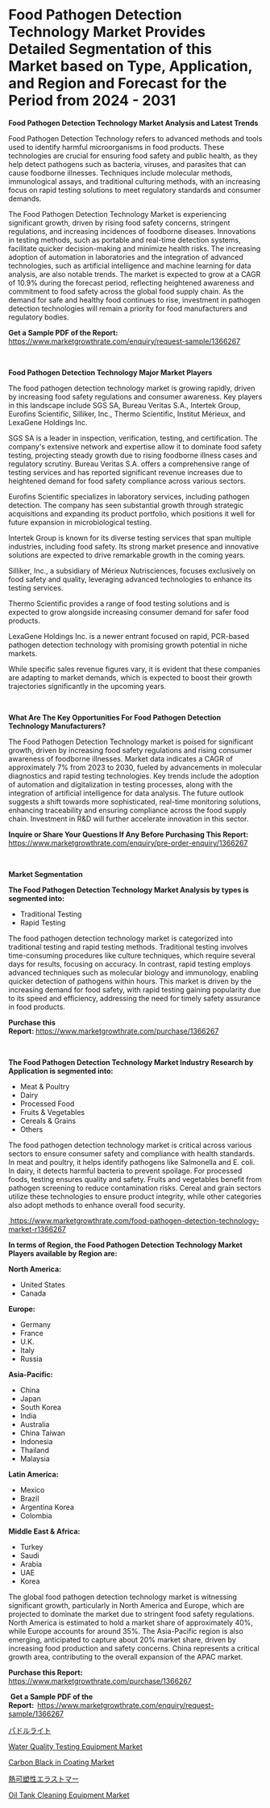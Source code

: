 <p><h1>Food Pathogen Detection Technology Market Provides Detailed Segmentation of this Market based on Type, Application, and Region and Forecast for the Period from 2024 - 2031</h1></p><p><strong>Food Pathogen Detection Technology Market Analysis and Latest Trends</strong></p>
<p><p>Food Pathogen Detection Technology refers to advanced methods and tools used to identify harmful microorganisms in food products. These technologies are crucial for ensuring food safety and public health, as they help detect pathogens such as bacteria, viruses, and parasites that can cause foodborne illnesses. Techniques include molecular methods, immunological assays, and traditional culturing methods, with an increasing focus on rapid testing solutions to meet regulatory standards and consumer demands.</p><p>The Food Pathogen Detection Technology Market is experiencing significant growth, driven by rising food safety concerns, stringent regulations, and increasing incidences of foodborne diseases. Innovations in testing methods, such as portable and real-time detection systems, facilitate quicker decision-making and minimize health risks. The increasing adoption of automation in laboratories and the integration of advanced technologies, such as artificial intelligence and machine learning for data analysis, are also notable trends. The market is expected to grow at a CAGR of 10.9% during the forecast period, reflecting heightened awareness and commitment to food safety across the global food supply chain. As the demand for safe and healthy food continues to rise, investment in pathogen detection technologies will remain a priority for food manufacturers and regulatory bodies.</p></p>
<p><strong>Get a Sample PDF of the Report:&nbsp;</strong> <a href="https://www.marketgrowthrate.com/enquiry/request-sample/1366267">https://www.marketgrowthrate.com/enquiry/request-sample/1366267</a></p>
<p>&nbsp;</p>
<p><strong>Food Pathogen Detection Technology Major Market Players</strong></p>
<p><p>The food pathogen detection technology market is growing rapidly, driven by increasing food safety regulations and consumer awareness. Key players in this landscape include SGS SA, Bureau Veritas S.A., Intertek Group, Eurofins Scientific, Silliker, Inc., Thermo Scientific, Institut Mérieux, and LexaGene Holdings Inc. </p><p>SGS SA is a leader in inspection, verification, testing, and certification. The company's extensive network and expertise allow it to dominate food safety testing, projecting steady growth due to rising foodborne illness cases and regulatory scrutiny. Bureau Veritas S.A. offers a comprehensive range of testing services and has reported significant revenue increases due to heightened demand for food safety compliance across various sectors.</p><p>Eurofins Scientific specializes in laboratory services, including pathogen detection. The company has seen substantial growth through strategic acquisitions and expanding its product portfolio, which positions it well for future expansion in microbiological testing. </p><p>Intertek Group is known for its diverse testing services that span multiple industries, including food safety. Its strong market presence and innovative solutions are expected to drive remarkable growth in the coming years. </p><p>Silliker, Inc., a subsidiary of Mérieux Nutrisciences, focuses exclusively on food safety and quality, leveraging advanced technologies to enhance its testing services. </p><p>Thermo Scientific provides a range of food testing solutions and is expected to grow alongside increasing consumer demand for safer food products. </p><p>LexaGene Holdings Inc. is a newer entrant focused on rapid, PCR-based pathogen detection technology with promising growth potential in niche markets. </p><p>While specific sales revenue figures vary, it is evident that these companies are adapting to market demands, which is expected to boost their growth trajectories significantly in the upcoming years.</p></p>
<p>&nbsp;</p>
<p><strong>What Are The Key Opportunities For Food Pathogen Detection Technology Manufacturers?</strong></p>
<p><p>The Food Pathogen Detection Technology market is poised for significant growth, driven by increasing food safety regulations and rising consumer awareness of foodborne illnesses. Market data indicates a CAGR of approximately 7% from 2023 to 2030, fueled by advancements in molecular diagnostics and rapid testing technologies. Key trends include the adoption of automation and digitalization in testing processes, along with the integration of artificial intelligence for data analysis. The future outlook suggests a shift towards more sophisticated, real-time monitoring solutions, enhancing traceability and ensuring compliance across the food supply chain. Investment in R&D will further accelerate innovation in this sector.</p></p>
<p><strong>Inquire or Share Your Questions If Any Before Purchasing This Report:</strong> <a href="https://www.marketgrowthrate.com/enquiry/pre-order-enquiry/1366267">https://www.marketgrowthrate.com/enquiry/pre-order-enquiry/1366267</a></p>
<p>&nbsp;</p>
<p><strong>Market Segmentation</strong></p>
<p><strong>The Food Pathogen Detection Technology Market Analysis by types is segmented into:</strong></p>
<p><ul><li>Traditional Testing</li><li>Rapid Testing</li></ul></p>
<p><p>The food pathogen detection technology market is categorized into traditional testing and rapid testing methods. Traditional testing involves time-consuming procedures like culture techniques, which require several days for results, focusing on accuracy. In contrast, rapid testing employs advanced techniques such as molecular biology and immunology, enabling quicker detection of pathogens within hours. This market is driven by the increasing demand for food safety, with rapid testing gaining popularity due to its speed and efficiency, addressing the need for timely safety assurance in food products.</p></p>
<p><strong>Purchase this Report:&nbsp;</strong><a href="https://www.marketgrowthrate.com/purchase/1366267">https://www.marketgrowthrate.com/purchase/1366267</a></p>
<p>&nbsp;</p>
<p><strong>The Food Pathogen Detection Technology Market Industry Research by Application is segmented into:</strong></p>
<p><ul><li>Meat & Poultry</li><li>Dairy</li><li>Processed Food</li><li>Fruits & Vegetables</li><li>Cereals & Grains</li><li>Others</li></ul></p>
<p><p>The food pathogen detection technology market is critical across various sectors to ensure consumer safety and compliance with health standards. In meat and poultry, it helps identify pathogens like Salmonella and E. coli. In dairy, it detects harmful bacteria to prevent spoilage. For processed foods, testing ensures quality and safety. Fruits and vegetables benefit from pathogen screening to reduce contamination risks. Cereal and grain sectors utilize these technologies to ensure product integrity, while other categories also adopt methods to enhance overall food security.</p></p>
<p><a href="https://www.marketgrowthrate.com/food-pathogen-detection-technology-market-r1366267">&nbsp;https://www.marketgrowthrate.com/food-pathogen-detection-technology-market-r1366267</a></p>
<p><strong>In terms of Region, the Food Pathogen Detection Technology Market Players available by Region are:</strong></p>
<p>
    <p> <strong> North America: </strong>
        <ul>
            <li>United States</li>
            <li>Canada</li>
        </ul>
        </p> 
    <p> <strong> Europe: </strong>
        <ul>
            <li>Germany</li>
            <li>France</li>
            <li>U.K.</li>
            <li>Italy</li>
            <li>Russia</li>
        </ul>
        </p> 
    <p> <strong> Asia-Pacific: </strong>
        <ul>
            <li>China</li>
            <li>Japan</li>
            <li>South Korea</li>
            <li>India</li>
            <li>Australia</li>
            <li>China Taiwan</li>
            <li>Indonesia</li>
            <li>Thailand</li>
            <li>Malaysia</li>
        </ul>
        </p> 
    <p> <strong> Latin America: </strong>
        <ul>
            <li>Mexico</li>
            <li>Brazil</li>
            <li>Argentina Korea</li>
            <li>Colombia</li>
        </ul>
        </p> 
    <p> <strong> Middle East & Africa: </strong>
        <ul>
            <li>Turkey</li>
            <li>Saudi</li>
            <li>Arabia</li>
            <li>UAE</li>
            <li>Korea</li>
        </ul>
    </p>
    </p>
<p><p>The global food pathogen detection technology market is witnessing significant growth, particularly in North America and Europe, which are projected to dominate the market due to stringent food safety regulations. North America is estimated to hold a market share of approximately 40%, while Europe accounts for around 35%. The Asia-Pacific region is also emerging, anticipated to capture about 20% market share, driven by increasing food production and safety concerns. China represents a critical growth area, contributing to the overall expansion of the APAC market.</p></p>
<p><strong>Purchase this Report: </strong><a href="https://www.marketgrowthrate.com/purchase/1366267">https://www.marketgrowthrate.com/purchase/1366267</a></p>
<p>&nbsp;<strong>Get a Sample PDF of the Report:&nbsp;&nbsp;</strong><a href="https://www.marketgrowthrate.com/enquiry/request-sample/1366267">https://www.marketgrowthrate.com/enquiry/request-sample/1366267</a></p>
<p><strong></strong></p>
<p><p><a href="https://medium.com/@ursulastark1948/%E3%82%B0%E3%83%AD%E3%83%BC%E3%83%90%E3%83%AB%E3%83%91%E3%83%89%E3%83%AB%E3%83%A9%E3%82%A4%E3%83%88%E5%B8%82%E5%A0%B4%E3%82%BB%E3%82%AF%E3%82%BF%E3%83%BC-2024-2031-%E5%B8%82%E5%A0%B4%E6%8C%87%E6%A8%99%E3%81%A8%E5%B8%82%E5%A0%B4%E6%88%A6%E7%95%A5%E7%9A%84%E3%82%A4%E3%83%B3%E3%82%B5%E3%82%A4%E3%83%88-f694ada3418a?postPublishedType=repub">パドルライト</a></p><p><a href="https://www.linkedin.com/pulse/water-quality-testing-equipment-market-overview-global-yun0c">Water Quality Testing Equipment Market</a></p><p><a href="https://issuu.com/reportprime-2/docs/carbon-black-in-coating-market-size_ea55f43033eaef">Carbon Black in Coating Market</a></p><p><a href="https://github.com/mohamedbakry57/Market-Research-Report-List-6/blob/main/909624114076.md">熱可塑性エラストマー</a></p><p><a href="https://www.linkedin.com/pulse/oil-tank-cleaning-equipment-market-outlook-share-analysis--rgyqc">Oil Tank Cleaning Equipment Market</a></p></p>
